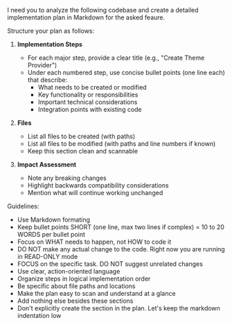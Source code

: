 I need you to analyze the following codebase and create a detailed implementation plan in Markdown for the asked feaure.

Structure your plan as follows:

1. **Implementation Steps**
   - For each major step, provide a clear title (e.g., "Create Theme Provider")
   - Under each numbered step, use concise bullet points (one line each) that describe:
     - What needs to be created or modified
     - Key functionality or responsibilities
     - Important technical considerations
     - Integration points with existing code

2. **Files**
   - List all files to be created (with paths)
   - List all files to be modified (with paths and line numbers if known)
   - Keep this section clean and scannable

3. **Impact Assessment**
   - Note any breaking changes
   - Highlight backwards compatibility considerations
   - Mention what will continue working unchanged

Guidelines:

- Use Markdown formating
- Keep bullet points SHORT (one line, max two lines if complex) = 10 to 20 WORDS per bullet point
- Focus on WHAT needs to happen, not HOW to code it
- DO NOT make any actual change to the code. Right now you are running in READ-ONLY mode
- FOCUS on the specific task. DO NOT suggest unrelated changes
- Use clear, action-oriented language
- Organize steps in logical implementation order
- Be specific about file paths and locations
- Make the plan easy to scan and understand at a glance
- Add nothing else besides these sections
- Don't explicitly create the section in the plan. Let's keep the markdown indentation low
